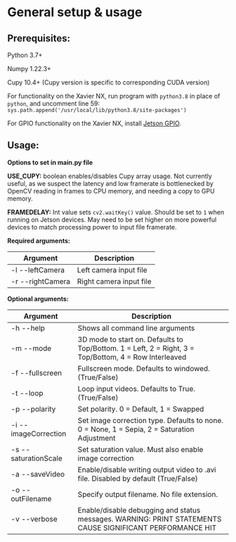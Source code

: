 # General setup & usage

## Prerequisites:
Python 3.7+

Numpy 1.22.3+

Cupy 10.4+ (Cupy version is specific to corresponding CUDA version)

For functionality on the Xavier NX, run program with ```python3.8``` in place of ```python```, and uncomment line 59: ```sys.path.append('/usr/local/lib/python3.8/site-packages')```

For GPIO functionality on the Xavier NX, install [Jetson GPIO](https://github.com/NVIDIA/jetson-gpio).

## Usage:

**Options to set in main.py file**

**USE_CUPY:** boolean enables/disables Cupy array usage.  Not currently useful, as we suspect the latency and low framerate is bottlenecked by OpenCV reading in frames to CPU memory, and needing a copy to GPU memory.

**FRAMEDELAY:** Int value sets ```cv2.waitKey()``` value.  Should be set to ```1``` when running on Jetson devices.  May need to be set higher on more powerful devices to match processing power to input file framerate.




**Required arguments:**

| Argument | Description |
| ----------- | ----------- |
| -l --leftCamera | Left camera input file |
| -r --rightCamera | Right camera input file | 

**Optional arguments:**

| Argument | Description |
| ---------- | ---------- |
| -h --help | Shows all command line arguments |
| -m --mode | 3D mode to start on.  Defaults to Top/Bottom. 1 = Left, 2 = Right, 3 = Top/Bottom, 4 = Row Interleaved |
| -f --fullscreen | Fullscreen mode. Defaults to windowed. (True/False) |
| -t --loop | Loop input videos. Defaults to True.  (True/False) |
| -p --polarity | Set polarity. 0 = Default, 1 = Swapped |
| -i --imageCorrection | Set image correction type.  Defaults to none. 0 = None, 1 = Sepia, 2 = Saturation Adjustment |
| -s --saturationScale | Set saturation value.  Must also enable image correction |
| -a --saveVideo | Enable/disable writing output video to .avi file. Disabled by default (True/False) |
| -o --outFilename | Specify output filename.  No file extension. |
| -v --verbose | Enable/disable debugging and status messages.  WARNING: PRINT STATEMENTS CAUSE SIGNIFICANT PERFORMANCE HIT |
